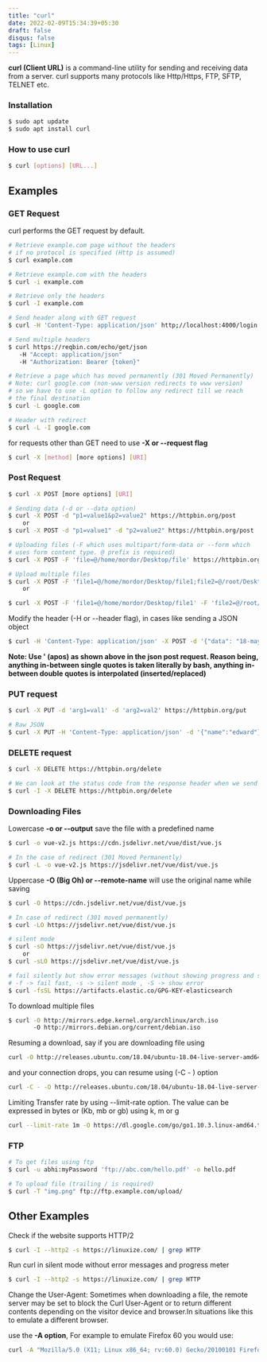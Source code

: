 ```yaml
---
title: "curl"
date: 2022-02-09T15:34:39+05:30
draft: false
disqus: false
tags: [Linux]
---
```

**curl (Client URL)** is a command-line utility for sending and receiving data from a server.
curl supports many protocols like Http/Https, FTP, SFTP, TELNET etc.

### Installation
```bash
$ sudo apt update
$ sudo apt install curl
```

### How to use curl
```bash
$ curl [options] [URL...]
```

## Examples
### GET Request
curl performs the GET request by default. 
```bash
# Retrieve example.com page without the headers
# if no protocol is specified (Http is assumed)
$ curl example.com

# Retrieve example.com with the headers
$ curl -i example.com

# Retrieve only the headers
$ curl -I example.com

# Send header along with GET request
$ curl -H 'Content-Type: application/json' http;//localhost:4000/login

# Send multiple headers
$ curl https://reqbin.com/echo/get/json
   -H "Accept: application/json"
   -H "Authorization: Bearer {token}"

# Retrieve a page which has moved permanently (301 Moved Permanently)
# Note: curl google.com (non-www version redirects to www version)
# so we have to use -L option to follow any redirect till we reach
# the final destination
$ curl -L google.com

# Header with redirect 
$ curl -L -I google.com
```

for requests other than GET need to use **-X or --request flag**
```bash
$ curl -X [method] [more options] [URI]
```

### Post Request
```bash
$ curl -X POST [more options] [URI]

# Sending data (-d or --data option)
$ curl -X POST -d "p1=value1&p2=value2" https://httpbin.org/post
    or
$ curl -X POST -d "p1=value1" -d "p2=value2" https://httpbin.org/post

# Uploading files (-F which uses multipart/form-data or --form which
# uses form content type. @ prefix is required)
$ curl -X POST -F 'file=@/home/mordor/Desktop/file' https://httpbin.org/post

# Upload multiple files
$ curl -X POST -F 'file1=@/home/mordor/Desktop/file1;file2=@/root/Desktop/file2'
    or

$ curl -X POST -F 'file1=@/home/mordor/Desktop/file1' -F 'file2=@/root/Desktop/file2'
```
Modify the header (-H or --header flag), in cases like sending a JSON object
```bash
$ curl -H 'Content-Type: application/json' -X POST -d '{"data": "18-may-2022", "name": "Edward" }' https://httpbin.org/post
```
**Note: Use ' (apos) as shown above in the json post request.
Reason being, anything in-between single quotes is taken literally by bash,
anything in-between double quotes is interpolated (inserted/replaced)**
### PUT request
```bash
$ curl -X PUT -d 'arg1=val1' -d 'arg2=val2' https://httpbin.org/put

# Raw JSON
$ curl -X PUT -H 'Content-Type: application/json' -d '{"name":"edward"}' https://httpbin.org/put
```

### DELETE request
```bash
$ curl -X DELETE https://httpbin.org/delete

# We can look at the status code from the response header when we send a delete request. (200 means the delete was successful)
$ curl -I -X DELETE https://httpbin.org/delete
```
### Downloading Files
Lowercase **-o or --output** save the file with a predefined name
```bash
$ curl -o vue-v2.js https://cdn.jsdelivr.net/vue/dist/vue.js

# In the case of redirect (301 Moved Permanently)
$ curl -L -o vue-v2.js https://jsdelivr.net/vue/dist/vue.js
```
Uppercase **-O (Big Oh) or --remote-name** will use the original name while saving
```bash
$ curl -O https://cdn.jsdelivr.net/vue/dist/vue.js

# In case of redirect (301 moved permanently)
$ curl -LO https://jsdelivr.net/vue/dist/vue.js

# silent mode 
$ curl -sO https://jsdelivr.net/vue/dist/vue.js
    or
$ curl -sLO https://jsdelivr.net/vue/dist/vue.js

# fail silently but show error messages (without showing progress and status messages)
# -f -> fail fast, -s -> silent mode , -S -> show error
$ curl -fsSL https://artifacts.elastic.co/GPG-KEY-elasticsearch
```
To download multiple files
```bash
$ curl -O http://mirrors.edge.kernel.org/archlinux/arch.iso
       -O http://mirrors.debian.org/current/debian.iso
```

Resuming a download, say if you are downloading file using
```bash
curl -O http://releases.ubuntu.com/18.04/ubuntu-18.04-live-server-amd64.iso
```
and your connection drops, you can resume using (-C - ) option
```bash
curl -C - -O http://releases.ubuntu.com/18.04/ubuntu-18.04-live-server-amd64.iso
```
Limiting Transfer rate by using --limit-rate option. The value can be expressed in bytes or (Kb, mb or gb) using k, m or g
```bash
curl --limit-rate 1m -O https://dl.google.com/go/go1.10.3.linux-amd64.tar.gz
```
### FTP
```bash
# To get files using ftp
$ curl -u abhi:myPassword 'ftp://abc.com/hello.pdf' -o hello.pdf

# To upload file (trailing / is required)
$ curl -T "img.png" ftp://ftp.example.com/upload/
```

## Other Examples
Check if the website supports HTTP/2
```bash
$ curl -I --http2 -s https://linuxize.com/ | grep HTTP
```
Run curl in silent mode without error messages and progress meter
```bash
$ curl -I --http2 -s https://linuxize.com/ | grep HTTP
```

Change the User-Agent: Sometimes when downloading a file, the remote server may be set to block the Curl User-Agent or to return different contents depending on the visitor device and browser.In situations like this to emulate a different browser.

use the **-A option**,  For example to emulate Firefox 60 you would use:
```bash
curl -A "Mozilla/5.0 (X11; Linux x86_64; rv:60.0) Gecko/20100101 Firefox/60.0" https://getfedora.org/
```


